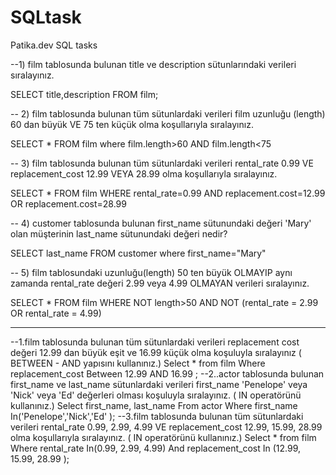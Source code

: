 # SQLtask
Patika.dev SQL tasks

--1) film tablosunda bulunan title ve description sütunlarındaki verileri sıralayınız.

SELECT title,description FROM film;

-- 2) film tablosunda bulunan tüm sütunlardaki verileri film uzunluğu (length) 60 dan büyük VE 75 ten küçük olma koşullarıyla sıralayınız.

SELECT * FROM film where film.length>60 AND film.length<75

-- 3) film tablosunda bulunan tüm sütunlardaki verileri rental_rate 0.99 VE replacement_cost 12.99 VEYA 28.99 olma koşullarıyla sıralayınız.

SELECT * FROM film WHERE rental_rate=0.99 AND replacement.cost=12.99 OR replacement.cost=28.99

-- 4) customer tablosunda bulunan first_name sütunundaki değeri 'Mary' olan müşterinin last_name sütunundaki değeri nedir?

SELECT last_name FROM customer where first_name="Mary"

-- 5) film tablosundaki uzunluğu(length) 50 ten büyük OLMAYIP aynı zamanda rental_rate değeri 2.99 veya 4.99 OLMAYAN verileri sıralayınız.

SELECT * FROM film WHERE NOT length>50 AND NOT (rental_rate = 2.99 OR rental_rate = 4.99)

---------------------------------------------------------------------------------------------------------------------------------------------------------------------


--1.film tablosunda bulunan tüm sütunlardaki verileri replacement cost değeri 12.99 dan büyük eşit ve 16.99 küçük olma koşuluyla sıralayınız ( BETWEEN - AND yapısını kullanınız.)
Select * from film 
Where  replacement_cost Between 12.99 AND 16.99 ;
--2..actor tablosunda bulunan first_name ve last_name sütunlardaki verileri first_name 'Penelope' veya 'Nick' veya 'Ed' değerleri olması koşuluyla sıralayınız. ( IN operatörünü kullanınız.)
Select first_name, last_name From actor
Where first_name In('Penelope','Nick','Ed' );
--3.film tablosunda bulunan tüm sütunlardaki verileri rental_rate 0.99, 2.99, 4.99 VE replacement_cost 12.99, 15.99, 28.99 olma koşullarıyla sıralayınız. ( IN operatörünü kullanınız.)
Select * from film 
Where rental_rate  In(0.99, 2.99, 4.99) And  replacement_cost In (12.99, 15.99, 28.99 );
